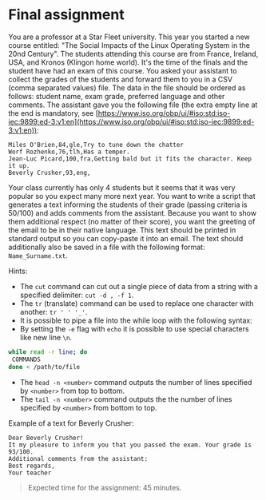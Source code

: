 # Final assignment

You are a professor at a Star Fleet university. This year you started a new course entitled: "The Social Impacts of the Linux Operating System in the 20nd Century". The students attending this course are from France, Ireland, USA, and Kronos (Klingon home world). It's the time of the finals and the student have had an exam of this course. You asked your assistant to collect the grades of the students and forward them to you in a CSV (comma separated values) file. The data in the file should be ordered as follows: student name, exam grade, preferred language and other comments. The assistant gave you the following file (the extra empty line at the end is mandatory, see [https://www.iso.org/obp/ui/#iso:std:iso-iec:9899:ed-3:v1:en](https://www.iso.org/obp/ui/#iso:std:iso-iec:9899:ed-3:v1:en)):

```
Miles O'Brien,84,gle,Try to tune down the chatter
Worf Rozhenko,76,tlh,Has a temper.
Jean-Luc Picard,100,fra,Getting bald but it fits the character. Keep it up.
Beverly Crusher,93,eng,
```

Your class currently has only 4 students but it seems that it was very popular so you expect many more next year. You want to write a script that generates a text informing the students of their grade (passing criteria is 50/100) and adds comments from the assistant. Because you want to show them additional respect (no matter of their score), you want the greeting of the email to be in their native language. This text should be printed in standard output so you can copy-paste it into an email. The text should additionally also be saved in a file with the following format: `Name_Surname.txt`.

Hints:
 - The `cut` command can cut out a single piece of data from a string with a specified delimiter: `cut -d , -f 1`.
 - The `tr` (translate) command can be used to replace one character with another: `tr ' ' '_'`.
 - It is possible to pipe a file into the while loop with the following syntax:
 - By setting the `-e` flag with `echo` it is possible to use special characters like new line `\n`.
 ```bash
while read -r line; do
  COMMANDS
done < /path/to/file
 ```
 - The `head -n <number>` command outputs the number of lines specified by `<number>` from top to bottom.
 - The `tail -n <number>` command outputs the the number of lines specified by `<number>` from bottom to top.

Example of a text for Beverly Crusher:
```
Dear Beverly Crusher!
It my pleasure to inform you that you passed the exam. Your grade is 93/100.
Additional comments from the assistant:
Best regards,
Your teacher
```

 > Expected time for the assignment: 45 minutes.